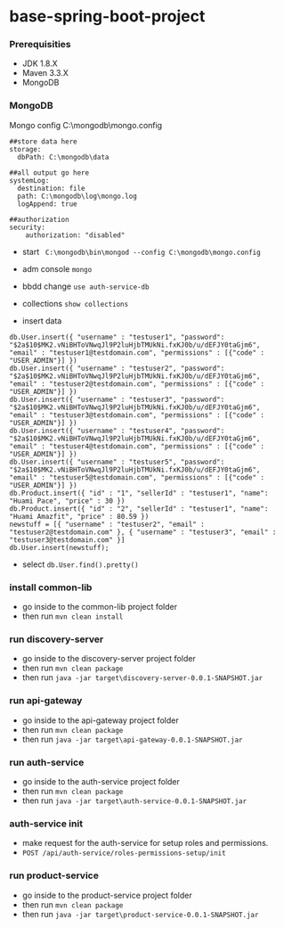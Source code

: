 # base-spring-boot-project

### Prerequisities
  * JDK 1.8.X
  * Maven 3.3.X
  * MongoDB
  
### MongoDB

Mongo config C:\mongodb\mongo.config
``` 
##store data here
storage:
  dbPath: C:\mongodb\data

##all output go here
systemLog:
  destination: file
  path: C:\mongodb\log\mongo.log
  logAppend: true

##authorization
security:
    authorization: "disabled"
``` 

* start ``` C:\mongodb\bin\mongod --config C:\mongodb\mongo.config``` 

* adm console ```mongo``` 

* bbdd change ```use auth-service-db``` 

* collections ```show collections``` 

* insert data
``` 
db.User.insert({ "username" : "testuser1", "password": "$2a$10$MK2.vNiBHToVNwqJl9P2luHjbTMUkNi.fxKJ0b/u/dEFJY0taGjm6", "email" : "testuser1@testdomain.com", "permissions" : [{"code" : "USER_ADMIN"}] })
db.User.insert({ "username" : "testuser2", "password": "$2a$10$MK2.vNiBHToVNwqJl9P2luHjbTMUkNi.fxKJ0b/u/dEFJY0taGjm6", "email" : "testuser2@testdomain.com", "permissions" : [{"code" : "USER_ADMIN"}] })
db.User.insert({ "username" : "testuser3", "password": "$2a$10$MK2.vNiBHToVNwqJl9P2luHjbTMUkNi.fxKJ0b/u/dEFJY0taGjm6", "email" : "testuser3@testdomain.com", "permissions" : [{"code" : "USER_ADMIN"}] })
db.User.insert({ "username" : "testuser4", "password": "$2a$10$MK2.vNiBHToVNwqJl9P2luHjbTMUkNi.fxKJ0b/u/dEFJY0taGjm6", "email" : "testuser4@testdomain.com", "permissions" : [{"code" : "USER_ADMIN"}] })
db.User.insert({ "username" : "testuser5", "password": "$2a$10$MK2.vNiBHToVNwqJl9P2luHjbTMUkNi.fxKJ0b/u/dEFJY0taGjm6", "email" : "testuser5@testdomain.com", "permissions" : [{"code" : "USER_ADMIN"}] })
db.Product.insert({ "id" : "1", "sellerId" : "testuser1", "name": "Huami Pace", "price" : 30 })
db.Product.insert({ "id" : "2", "sellerId" : "testuser1", "name": "Huami Amazfit", "price" : 80.59 })
newstuff = [{ "username" : "testuser2", "email" : "testuser2@testdomain.com" }, { "username" : "testuser3", "email" : "testuser3@testdomain.com" }]
db.User.insert(newstuff);
``` 
* select ```db.User.find().pretty()``` 

### install common-lib
  * go inside to the common-lib project folder
  * then run ``` mvn clean install ```
  
### run discovery-server
  * go inside to the discovery-server project folder
  * then run ``` mvn clean package ```
  * then run ``` java -jar target\discovery-server-0.0.1-SNAPSHOT.jar ```
  
### run api-gateway
  * go inside to the api-gateway project folder
  * then run ``` mvn clean package ```
  * then run ``` java -jar target\api-gateway-0.0.1-SNAPSHOT.jar ```
  
### run auth-service
  * go inside to the auth-service project folder
  * then run ``` mvn clean package ```
  * then run ``` java -jar target\auth-service-0.0.1-SNAPSHOT.jar ```
  
### auth-service init
  * make request for the auth-service for setup roles and permissions.
  * ``` POST /api/auth-service/roles-permissions-setup/init ```
  
### run product-service
  * go inside to the product-service project folder
  * then run ``` mvn clean package ```
  * then run ``` java -jar target\product-service-0.0.1-SNAPSHOT.jar ```
